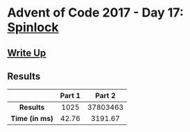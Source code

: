 # Advent of Code 2017 - Day 17: [Spinlock](https://adventofcode.com/2017/day/17)

## [Write Up](https://codingap.github.io/advent-of-code/writeups/2017/day17)

## Results

|                  | **Part 1** | **Part 2** |
| :--------------: | :--------: | :--------: |
|   **Results**    | 1025 | 37803463 |
| **Time (in ms)** | 42.76 | 3191.67 |
